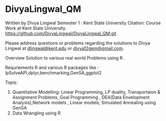 # DivyaLingwal_QM
Written by Divya Lingwal
Semester 1 : Kent State University
Citation:
Course Work at Kent State University.
https://github.com/DivyaLingwal/DivyaLingwal_QM.git

Please address questions or problems regarding the solutions to Divya Lingwal at dlingwal@kent.edu or divya12gem@gmail.com.

Overview
Solution to various real world Problems using R .

Requriements
R and various R packages like : lpSolveAPI,dplyr,benchmarking,GenSA,ggplot2

Topis:
1. Quantitative Modelling: Linear Programming, LP duality, Transportaion & Assignment Problems, Goal Programming , DEA(Data Envelopment Analysis),Network models , Linear models, Simulated Annealing using GenSA 
2. Data Wrangling using R
